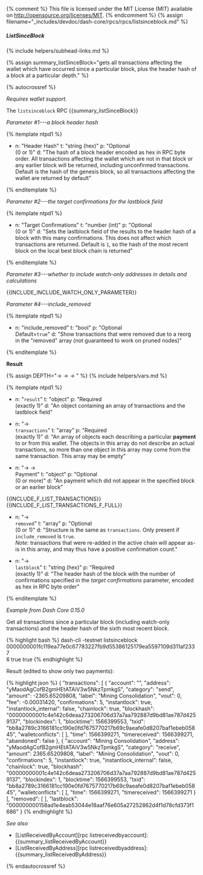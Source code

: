 {% comment %}
This file is licensed under the MIT License (MIT) available on
http://opensource.org/licenses/MIT.
{% endcomment %}
{% assign filename="_includes/devdoc/dash-core/rpcs/rpcs/listsinceblock.md" %}

##### ListSinceBlock
{% include helpers/subhead-links.md %}

{% assign summary_listSinceBlock="gets all transactions affecting the wallet which have occurred since a particular block, plus the header hash of a block at a particular depth." %}

<!-- __ -->

{% autocrossref %}

*Requires wallet support.*

The `listsinceblock` RPC {{summary_listSinceBlock}}

*Parameter #1---a block header hash*

{% itemplate ntpd1 %}
- n: "Header Hash"
  t: "string (hex)"
  p: "Optional<br>(0 or 1)"
  d: "The hash of a block header encoded as hex in RPC byte order.  All transactions affecting the wallet which are not in that block or any earlier block will be returned, including unconfirmed transactions.  Default is the hash of the genesis block, so all transactions affecting the wallet are returned by default"

{% enditemplate %}

*Parameter #2---the target confirmations for the lastblock field*

{% itemplate ntpd1 %}
- n: "Target Confirmations"
  t: "number (int)"
  p: "Optional<br>(0 or 1)"
  d: "Sets the lastblock field of the results to the header hash of a block with this many confirmations.  This does not affect which transactions are returned.  Default is `1`, so the hash of the most recent block on the local best block chain is returned"

{% enditemplate %}

*Parameter #3---whether to include watch-only addresses in details and calculations*

{{INCLUDE_INCLUDE_WATCH_ONLY_PARAMETER}}

*Parameter #4---include_removed*

{% itemplate ntpd1 %}
- n: "include_removed"
  t: "bool"
  p: "Optional<br>Default=`true`"
  d: "Show transactions that were removed due to a reorg in the \"removed\" array (not guaranteed to work on pruned nodes)"

{% enditemplate %}

**Result**

{% assign DEPTH="→ → → " %}
{% include helpers/vars.md %}

{% itemplate ntpd1 %}
- n: "`result`"
  t: "object"
  p: "Required<br>(exactly 1)"
  d: "An object containing an array of transactions and the lastblock field"

- n: "→<br>`transactions`"
  t: "array"
  p: "Required<br>(exactly 1)"
  d: "An array of objects each describing a particular **payment** to or from this wallet.  The objects in this array do not describe an actual transactions, so more than one object in this array may come from the same transaction.  This array may be empty"

- n: "→ →<br>Payment"
  t: "object"
  p: "Optional<br>(0 or more)"
  d: "An payment which did not appear in the specified block or an earlier block"

{{INCLUDE_F_LIST_TRANSACTIONS}}
{{INCLUDE_F_LIST_TRANSACTIONS_F_FULL}}
- n: "→<br>`removed`"
  t: "array"
  p: "Optional<br>(0 or 1)"
  d: "Structure is the same as `transactions`. Only present if `include_removed` is `true`.<br>_Note_: transactions that were re-added in the active chain will appear as-is in this array, and may thus have a positive confirmation count."

- n: "→<br>`lastblock`"
  t: "string (hex)"
  p: "Required<br>(exactly 1)"
  d: "The header hash of the block with the number of confirmations specified in the *target confirmations* parameter, encoded as hex in RPC byte order"

{% enditemplate %}

*Example from Dash Core 0.15.0*

Get all transactions since a particular block (including watch-only
transactions) and the header hash of the sixth most recent block.

{% highlight bash %}
dash-cli -testnet listsinceblock \
              0000000001fc119ea77e0c67783227fb9d55386125179ea5597109d311af2337 \
              6 true true
{% endhighlight %}

Result (edited to show only two payments):

{% highlight json %}
{
  "transactions": [
    {
      "account": "",
      "address": "yMaodAgCofB2gmHEtATAiV3w5NkzTpmkgS",
      "category": "send",
      "amount": -2365.65209808,
      "label": "Mining Consolidation",
      "vout": 0,
      "fee": -0.00031420,
      "confirmations": 5,
      "instantlock": true,
      "instantlock_internal": false,
      "chainlock": true,
      "blockhash": "00000000001c4e142c6deaa273206706d37a7aa792887d9bd81ae787d4259137",
      "blockindex": 1,
      "blocktime": 1566399553,
      "txid": "bb8a2789c3166181cc190e0fd7675770217b69c9aeafe0d8207baf1ebeb05845",
      "walletconflicts": [
      ],
      "time": 1566399271,
      "timereceived": 1566399271,
      "abandoned": false
    },
    {
      "account": "Mining Consolidation",
      "address": "yMaodAgCofB2gmHEtATAiV3w5NkzTpmkgS",
      "category": "receive",
      "amount": 2365.65209808,
      "label": "Mining Consolidation",
      "vout": 0,
      "confirmations": 5,
      "instantlock": true,
      "instantlock_internal": false,
      "chainlock": true,
      "blockhash": "00000000001c4e142c6deaa273206706d37a7aa792887d9bd81ae787d4259137",
      "blockindex": 1,
      "blocktime": 1566399553,
      "txid": "bb8a2789c3166181cc190e0fd7675770217b69c9aeafe0d8207baf1ebeb05845",
      "walletconflicts": [
      ],
      "time": 1566399271,
      "timereceived": 1566399271
    }
  ],
  "removed": [
  ],
  "lastblock": "000000000158ad1e4eab53044e18aaf76e605a27252862d4f1d78cfd373f1686"
}
{% endhighlight %}

*See also*

* [ListReceivedByAccount][rpc listreceivedbyaccount]: {{summary_listReceivedByAccount}}
* [ListReceivedByAddress][rpc listreceivedbyaddress]: {{summary_listReceivedByAddress}}

{% endautocrossref %}
